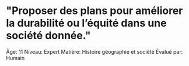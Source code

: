 # "Proposer des plans pour améliorer la durabilité ou l’équité dans une société donnée."

Âge: 11
Niveau: Expert
Matière: Histoire géographie et société
Évalué par: Humain